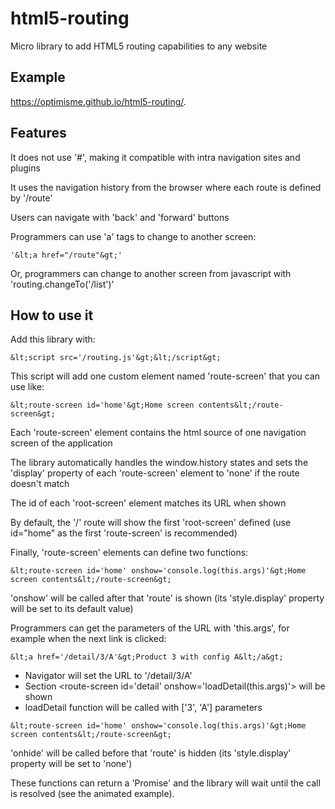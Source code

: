 # html5-routing
Micro library to add HTML5 routing capabilities to any website

## Example
https://optimisme.github.io/html5-routing/.

## Features

It does not use '#', making it compatible with intra navigation sites and plugins

It uses the navigation history from the browser where each route is defined by '/route'

Users can navigate with 'back' and 'forward' buttons

Programmers can use 'a' tags to change to another screen: 

`'&lt;a href="/route"&gt;'`

Or, programmers can change to another screen from javascript with 'routing.changeTo('/list')'

## How to use it

Add this library with:

`&lt;script src='/routing.js'&gt;&lt;/script&gt;`

This script will add one custom element named 'route-screen' that you can use like:

`&lt;route-screen id='home'&gt;Home screen contents&lt;/route-screen&gt;`

Each 'route-screen' element contains the html source of one navigation screen of the application

The library automatically handles the window.history states and sets the 'display' property of each 'route-screen' element to 'none' if the route doesn't match

The id of each 'root-screen' element matches its URL when shown

By default, the '/' route will show the first 'root-screen' defined (use id="home" as the first 'route-screen' is recommended)

Finally, 'route-screen' elements can define two functions:

`&lt;route-screen id='home' onshow='console.log(this.args)'&gt;Home screen contents&lt;/route-screen&gt;`

'onshow' will be called after that 'route' is shown (its 'style.display' property will be set to its default value)

Programmers can get the parameters of the URL with 'this.args', for example when the next link is clicked:

`&lt;a href='/detail/3/A'&gt;Product 3 with config A&lt;/a&gt;`

- Navigator will set the URL to '/detail/3/A'
- Section <route-screen id='detail' onshow='loadDetail(this.args)'&gt; will be shown
- loadDetail function will be called with ['3', 'A'] parameters

`&lt;route-screen id='home' onshow='console.log(this.args)'&gt;Home screen contents&lt;/route-screen&gt;`

'onhide' will be called before that 'route' is hidden (its 'style.display' property will be set to 'none')

These functions can return a 'Promise' and the library will wait until the call is resolved (see the animated example).
